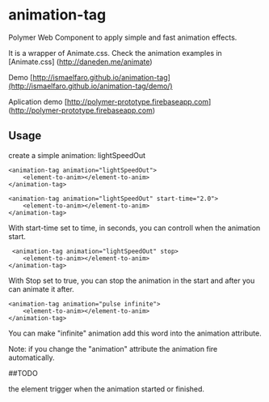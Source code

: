 # animation-tag
Polymer Web Component to apply simple and fast animation effects.

It is a wrapper of Animate.css. Check the animation examples in [Animate.css] (http://daneden.me/animate)

Demo [http://ismaelfaro.github.io/animation-tag](http://ismaelfaro.github.io/animation-tag/demo/)

Aplication demo [http://polymer-prototype.firebaseapp.com] (http://polymer-prototype.firebaseapp.com)

## Usage

create a simple animation: lightSpeedOut

    <animation-tag animation="lightSpeedOut">
        <element-to-anim></element-to-anim>
    </animation-tag>

    <animation-tag animation="lightSpeedOut" start-time="2.0">
        <element-to-anim></element-to-anim>
    </animation-tag>

With start-time set to time, in seconds, you can controll when the animation start.
    
     <animation-tag animation="lightSpeedOut" stop>
        <element-to-anim></element-to-anim>
    </animation-tag>

With Stop set to true, you can stop the animation in the start and after you can animate it after.

    <animation-tag animation="pulse infinite">
        <element-to-anim></element-to-anim>
    </animation-tag>

You can make "infinite" animation add this word into the animation attribute.

Note: if you change the "animation" attribute the animation fire automatically.


##TODO

 the element trigger when the animation started or finished.
